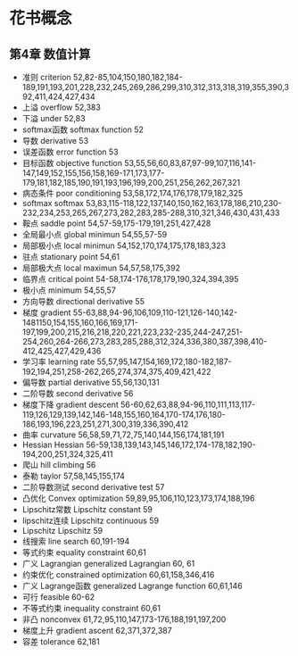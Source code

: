 # 花书概念

## 第4章 数值计算

- 准则 criterion 52,82-85,104,150,180,182,184-189,191,193,201,228,232,245,269,286,299,310,312,313,318,319,355,390,392,411,424,427,434
- 上溢 overflow 52,383
- 下溢 under 52,83
- softmax函数 softmax function 52
- 导数 derivative 53
- 误差函数 error function 53
- 目标函数 objective function 53,55,56,60,83,87,97-99,107,116,141-147,149,152,155,156,158,169-171,173,177-179,181,182,185,190,191,193,196,199,200,251,256,262,267,321
- 病态条件 poor conditioning 53,58,172,174,176,178,179,182,325
- softmax softmax 53,83,115-118,122,137,140,150,162,163,178,186,210,230-232,234,253,265,267,273,282,283,285-288,310,321,346,430,431,433
- 鞍点 saddle point 54,57-59,175-179,191,251,427,428
- 全局最小点 global minimun 54,55,57-59
- 局部极小点 local minimun 54,152,170,174,175,178,183,323
- 驻点 stationary point 54,61
- 局部极大点 local maximun 54,57,58,175,392
- 临界点 critical point 54-58,174-176,178,179,190,324,394,395
- 极小点 minimum 54,55,57
- 方向导数 directional derivative 55
- 梯度 gradient 55-63,88,94-96,106,109,110-121,126-140,142-1481150,154,155,160,166,169,171-197,199,200,215,216,218,220,221,223,232-235,244-247,251-254,260,264-266,273,283,285,288,312,324,336,380,387,398,410-412,425,427,429,436
- 学习率 learning rate 55,57,95,147,154,169,172,180-182,187-192,194,251,258-262,265,274,374,375,409,421,422
- 偏导数 partial derivative 55,56,130,131
- 二阶导数 second derivative 56
- 梯度下降 gradient descent 56-60,62,63,88,94-96,110,111,113,117-119,126,129,139,142,146-148,155,160,164,170-174,176,180-186,193,196,223,251,271,300,319,336,390,412
- 曲率 curvature 56,58,59,71,72,75,140,144,156,174,181,191
- Hessian Hessian 56-59,138,139,143,145,146,172,174-178,182,190-194,200,251,324,325,411
- 爬山 hill climbing 56
- 泰勒 taylor 57,58,145,155,174
- 二阶导数测试 second derivative test 57
- 凸优化 Convex optimization 59,89,95,106,110,123,173,174,188,196
- Lipschitz常数 Lipschitz constant 59
- lipschitz连续 Lipschitz continuous 59
- Lipschitz Lipschitz 59
- 线搜索 line search 60,191-194
- 等式约束 equality constraint 60,61
- 广义 Lagrangian generalized Lagrangian 60, 61
- 约束优化 constrained optimization 60,61,158,346,416
- 广义 Lagrange函数 generalized Lagrange function 60,61,146
- 可行 feasible 60-62
- 不等式约束 inequality constraint 60,61
- 非凸 nonconvex 61,72,95,110,147,173-176,188,191,197,200
- 梯度上升 gradient ascent 62,371,372,387
- 容差 tolerance 62,181
